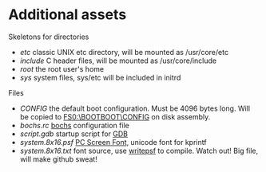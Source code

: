 Additional assets
=================

Skeletons for directories

- *etc* classic UNIX etc directory, will be mounted as /usr/core/etc
- *include* C header files, will be mounted as /usr/core/include
- *root* the root user's home
- *sys* system files, sys/etc will be included in initrd

Files

- *CONFIG* the default boot configuration. Must be 4096 bytes long.
  Will be copied to [FS0:\BOOTBOOT\CONFIG](https://github.com/bztsrc/osz/blob/master/docs/bootopts.md) on disk assembly.
- *bochs.rc* [bochs](http://bochs.sourceforge.net/) configuration file
- *script.gdb* startup script for [GDB](https://www.sourceware.org/gdb/)
- *system.8x16.psf* [PC Screen Font](https://github.com/bztsrc/osz/blob/master/src/core/font.h), unicode font for kprintf
- *system.8x16.txt* font source, use [writepsf](https://github.com/talamus/solarize-12x29-psf/blob/master/writepsf) to compile. Watch out! Big file, will make github sweat!
